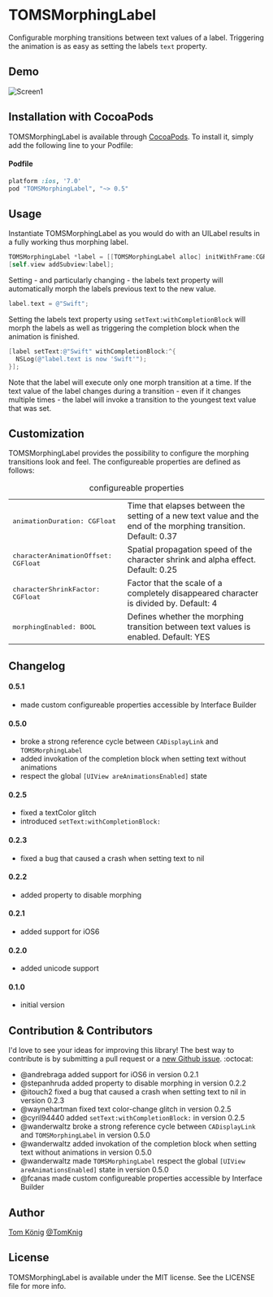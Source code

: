 # TOMSMorphingLabel
Configurable morphing transitions between text values of a label.
Triggering the animation is as easy as setting the labels `text` property.

## Demo

![Screen1](demo.gif)

## Installation with CocoaPods

TOMSMorphingLabel is available through [CocoaPods](http://cocoapods.org). To install
it, simply add the following line to your Podfile:

#### Podfile

```ruby
platform :ios, '7.0'
pod "TOMSMorphingLabel", "~> 0.5"
```

## Usage

Instantiate TOMSMorphingLabel as you would do with an UILabel results in a fully working thus morphing label.

```objective-c
TOMSMorphingLabel *label = [[TOMSMorphingLabel alloc] initWithFrame:CGRectMake(0, 42, self.view.frame.size.width, 42)];
[self.view addSubview:label];
```

Setting - and particularly changing - the labels text property will automatically morph the labels previous text to the new value.

```objective-c
label.text = @"Swift";
```

Setting the labels text property using `setText:withCompletionBlock` will morph the labels as well as triggering the completion block when the animation is finished.

```objective-c
[label setText:@"Swift" withCompletionBlock:^{
  NSLog(@"label.text is now 'Swift'");
}];
```

Note that the label will execute only one morph transition at a time. If the text value of the label changes during a transition - even if it changes multiple times - the label will invoke a transition to the youngest text value that was set.

## Customization

TOMSMorphingLabel provides the possibility to configure the morphing transitions look and feel.
The configureable properties are defined as follows:

<table>
  <caption>configureable properties</caption>
  <tr>
    <td><tt>animationDuration: CGFloat</tt></td>
    <td>Time that elapses between the setting of a new text value and the end of the morphing transition. Default: 0.37</td>
  </tr>
  <tr>
    <td><tt>characterAnimationOffset: CGFloat</tt></td>
    <td>Spatial propagation speed of the character shrink and alpha effect. Default: 0.25</td>
  </tr>
  <tr>
    <td><tt>characterShrinkFactor: CGFloat</tt></td>
    <td>Factor that the scale of a completely disappeared character is divided by. Default: 4</td>
  </tr>
  <tr>
    <td><tt>morphingEnabled: BOOL</tt></td>
    <td>Defines whether the morphing transition between text values is enabled. Default: YES</td>
  </tr>
</table>

## Changelog

#### 0.5.1
* made custom configureable properties accessible by Interface Builder

#### 0.5.0
* broke a strong reference cycle between `CADisplayLink` and `TOMSMorphingLabel`
* added invokation of the completion block when setting text without animations
* respect the global `[UIView areAnimationsEnabled]` state

#### 0.2.5
* fixed a textColor glitch
* introduced `setText:withCompletionBlock:`

#### 0.2.3
* fixed a bug that caused a crash when setting text to nil

#### 0.2.2
* added property to disable morphing

#### 0.2.1
* added support for iOS6

#### 0.2.0
* added unicode support

#### 0.1.0
* initial version

## Contribution & Contributors

I'd love to see your ideas for improving this library!
The best way to contribute is by submitting a pull request or a [new Github issue](https://github.com/TomKnig/TOMSMorphingLabel/issues/new). :octocat:

* @andrebraga added support for iOS6 in version 0.2.1
* @stepanhruda added property to disable morphing in version 0.2.2
* @itouch2 fixed a bug that caused a crash when setting text to nil in version 0.2.3
* @waynehartman fixed text color-change glitch in version 0.2.5  
* @cyril94440 added `setText:withCompletionBlock:` in version 0.2.5
* @wanderwaltz broke a strong reference cycle between `CADisplayLink` and `TOMSMorphingLabel` in version 0.5.0
* @wanderwaltz added invokation of the completion block when setting text without animations in version 0.5.0
* @wanderwaltz made `TOMSMorphingLabel` respect the global `[UIView areAnimationsEnabled]` state in version 0.5.0
* @fcanas made custom configureable properties accessible by Interface Builder

## Author

[Tom König](http://github.com/TomKnig) [@TomKnig](https://twitter.com/TomKnig)

## License

TOMSMorphingLabel is available under the MIT license. See the LICENSE file for more info.
